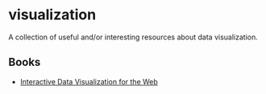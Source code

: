 # visualization

A collection of useful and/or interesting resources about data visualization.

## Books

- [Interactive Data Visualization for the
  Web](http://chimera.labs.oreilly.com/books/1230000000345/index.html)
